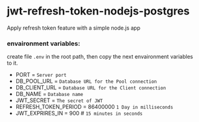 # jwt-refresh-token-nodejs-postgres
Apply refresh token feature with a simple node.js app

### envaironment variables:
create file `.env` in the root path, then copy the next envaironment variables to it.

- PORT = `Server port`
- DB_POOL_URL = `Database URL for the Pool connection`
- DB_CLIENT_URL = `Database URL for the Client connection`
- DB_NAME = `Database name`
- JWT_SECRET = `The secret of JWT`
- REFRESH_TOKEN_PERIOD = 86400000 `1 Day in milliseconds`
- JWT_EXPRIRES_IN = 900 # `15 minutes in seconds`

